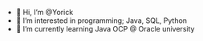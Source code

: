 - 👋 Hi, I’m @Yorick
- 👀 I’m interested in programming; Java, SQL, Python
- 🌱 I’m currently learning Java OCP @ Oracle university

<!---
Yoriickk/Yoriickk is a ✨ special ✨ repository because its `README.md` (this file) appears on your GitHub profile.
You can click the Preview link to take a look at your changes.
--->

